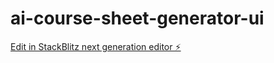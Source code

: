 # ai-course-sheet-generator-ui

[Edit in StackBlitz next generation editor ⚡️](https://stackblitz.com/~/github.com/nabdali/ai-course-sheet-generator-ui)